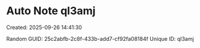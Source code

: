 ﻿# Auto Note ql3amj
Created: 2025-09-26 14:41:30

Random GUID: 25c2abfb-2c8f-433b-add7-cf92fa08184f
Unique ID: ql3amj
